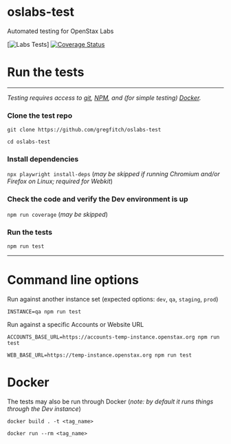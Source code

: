 # oslabs-test
Automated testing for OpenStax Labs

[![Labs Tests](https://github.com/gregfitch/oslabs-test/actions/workflows/test.yml/badge.svg)] [![Coverage Status](https://coveralls.io/repos/github/gregfitch/oslabs-test/badge.svg?branch=main)](https://coveralls.io/github/gregfitch/oslabs-test?branch=main)

# Run the tests
---

*Testing requires access to [git](https://git-scm.com/downloads), [NPM](https://docs.npmjs.com/downloading-and-installing-node-js-and-npm), and (for simple testing) [Docker](https://docs.docker.com/engine/install/).*

### Clone the test repo

`git clone https://github.com/gregfitch/oslabs-test`

`cd oslabs-test`

### Install dependencies

`npx playwright install-deps` (*may be skipped if running Chromium and/or Firefox on Linux; required for Webkit*)

### Check the code and verify the Dev environment is up

`npm run coverage` (*may be skipped*)

### Run the tests

`npm run test`

---

# Command line options

Run against another instance set (expected options: `dev`, `qa`, `staging`, `prod`)

`INSTANCE=qa npm run test`

Run against a specific Accounts or Website URL

`ACCOUNTS_BASE_URL=https://accounts-temp-instance.openstax.org npm run test`

`WEB_BASE_URL=https://temp-instance.openstax.org npm run test`

# Docker

The tests may also be run through Docker (*note: by default it runs things through the Dev instance*)

`docker build . -t <tag_name>`

`docker run --rm <tag_name>`
